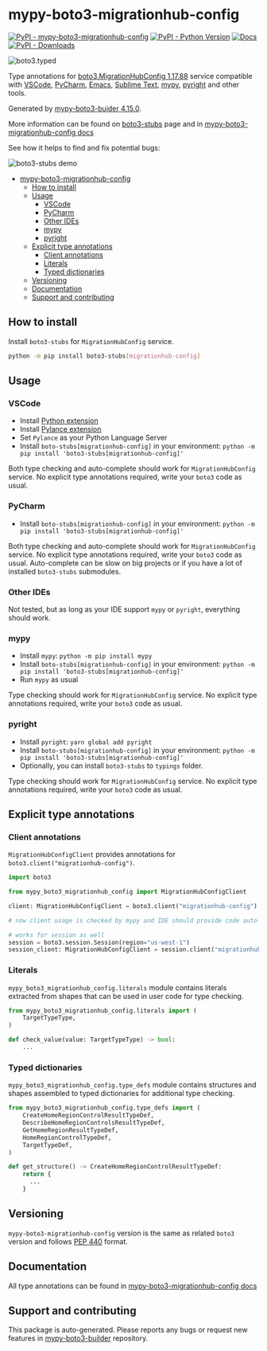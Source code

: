 # mypy-boto3-migrationhub-config<a id="mypy-boto3-migrationhub-config"></a>

[![PyPI - mypy-boto3-migrationhub-config](https://img.shields.io/pypi/v/mypy-boto3-migrationhub-config.svg?color=blue)](https://pypi.org/project/mypy-boto3-migrationhub-config)
[![PyPI - Python Version](https://img.shields.io/pypi/pyversions/mypy-boto3-migrationhub-config.svg?color=blue)](https://pypi.org/project/mypy-boto3-migrationhub-config)
[![Docs](https://img.shields.io/readthedocs/mypy-boto3-builder.svg?color=blue)](https://mypy-boto3-builder.readthedocs.io/)
[![PyPI - Downloads](https://img.shields.io/pypi/dw/mypy-boto3-migrationhub-config?color=blue)](https://pypistats.org/packages/mypy-boto3-migrationhub-config)

![boto3.typed](https://github.com/vemel/mypy_boto3_builder/raw/master/logo.png)

Type annotations for
[boto3.MigrationHubConfig 1.17.88](https://boto3.amazonaws.com/v1/documentation/api/1.17.88/reference/services/migrationhub-config.html#MigrationHubConfig)
service compatible with [VSCode](https://code.visualstudio.com/),
[PyCharm](https://www.jetbrains.com/pycharm/),
[Emacs](https://www.gnu.org/software/emacs/),
[Sublime Text](https://www.sublimetext.com/),
[mypy](https://github.com/python/mypy),
[pyright](https://github.com/microsoft/pyright) and other tools.

Generated by
[mypy-boto3-buider 4.15.0](https://github.com/vemel/mypy_boto3_builder).

More information can be found on
[boto3-stubs](https://pypi.org/project/boto3-stubs/) page and in
[mypy-boto3-migrationhub-config docs](https://vemel.github.io/boto3_stubs_docs/mypy_boto3_migrationhub_config/)

See how it helps to find and fix potential bugs:

![boto3-stubs demo](https://github.com/vemel/mypy_boto3_builder/raw/master/demo.gif)

- [mypy-boto3-migrationhub-config](#mypy-boto3-migrationhub-config)
  - [How to install](#how-to-install)
  - [Usage](#usage)
    - [VSCode](#vscode)
    - [PyCharm](#pycharm)
    - [Other IDEs](#other-ides)
    - [mypy](#mypy)
    - [pyright](#pyright)
  - [Explicit type annotations](#explicit-type-annotations)
    - [Client annotations](#client-annotations)
    - [Literals](#literals)
    - [Typed dictionaries](#typed-dictionaries)
  - [Versioning](#versioning)
  - [Documentation](#documentation)
  - [Support and contributing](#support-and-contributing)

## How to install<a id="how-to-install"></a>

Install `boto3-stubs` for `MigrationHubConfig` service.

```bash
python -m pip install boto3-stubs[migrationhub-config]
```

## Usage<a id="usage"></a>

### VSCode<a id="vscode"></a>

- Install
  [Python extension](https://marketplace.visualstudio.com/items?itemName=ms-python.python)
- Install
  [Pylance extension](https://marketplace.visualstudio.com/items?itemName=ms-python.vscode-pylance)
- Set `Pylance` as your Python Language Server
- Install `boto-stubs[migrationhub-config]` in your environment:
  `python -m pip install 'boto3-stubs[migrationhub-config]'`

Both type checking and auto-complete should work for `MigrationHubConfig`
service. No explicit type annotations required, write your `boto3` code as
usual.

### PyCharm<a id="pycharm"></a>

- Install `boto-stubs[migrationhub-config]` in your environment:
  `python -m pip install 'boto3-stubs[migrationhub-config]'`

Both type checking and auto-complete should work for `MigrationHubConfig`
service. No explicit type annotations required, write your `boto3` code as
usual. Auto-complete can be slow on big projects or if you have a lot of
installed `boto3-stubs` submodules.

### Other IDEs<a id="other-ides"></a>

Not tested, but as long as your IDE support `mypy` or `pyright`, everything
should work.

### mypy<a id="mypy"></a>

- Install `mypy`: `python -m pip install mypy`
- Install `boto-stubs[migrationhub-config]` in your environment:
  `python -m pip install 'boto3-stubs[migrationhub-config]'`
- Run `mypy` as usual

Type checking should work for `MigrationHubConfig` service. No explicit type
annotations required, write your `boto3` code as usual.

### pyright<a id="pyright"></a>

- Install `pyright`: `yarn global add pyright`
- Install `boto-stubs[migrationhub-config]` in your environment:
  `python -m pip install 'boto3-stubs[migrationhub-config]'`
- Optionally, you can install `boto3-stubs` to `typings` folder.

Type checking should work for `MigrationHubConfig` service. No explicit type
annotations required, write your `boto3` code as usual.

## Explicit type annotations<a id="explicit-type-annotations"></a>

### Client annotations<a id="client-annotations"></a>

`MigrationHubConfigClient` provides annotations for
`boto3.client("migrationhub-config")`.

```python
import boto3

from mypy_boto3_migrationhub_config import MigrationHubConfigClient

client: MigrationHubConfigClient = boto3.client("migrationhub-config")

# now client usage is checked by mypy and IDE should provide code auto-complete

# works for session as well
session = boto3.session.Session(region="us-west-1")
session_client: MigrationHubConfigClient = session.client("migrationhub-config")
```

### Literals<a id="literals"></a>

`mypy_boto3_migrationhub_config.literals` module contains literals extracted
from shapes that can be used in user code for type checking.

```python
from mypy_boto3_migrationhub_config.literals import (
    TargetTypeType,
)

def check_value(value: TargetTypeType) -> bool:
    ...
```

### Typed dictionaries<a id="typed-dictionaries"></a>

`mypy_boto3_migrationhub_config.type_defs` module contains structures and
shapes assembled to typed dictionaries for additional type checking.

```python
from mypy_boto3_migrationhub_config.type_defs import (
    CreateHomeRegionControlResultTypeDef,
    DescribeHomeRegionControlsResultTypeDef,
    GetHomeRegionResultTypeDef,
    HomeRegionControlTypeDef,
    TargetTypeDef,
)

def get_structure() -> CreateHomeRegionControlResultTypeDef:
    return {
      ...
    }
```

## Versioning<a id="versioning"></a>

`mypy-boto3-migrationhub-config` version is the same as related `boto3` version
and follows [PEP 440](https://www.python.org/dev/peps/pep-0440/) format.

## Documentation<a id="documentation"></a>

All type annotations can be found in
[mypy-boto3-migrationhub-config docs](https://vemel.github.io/boto3_stubs_docs/mypy_boto3_migrationhub_config/)

## Support and contributing<a id="support-and-contributing"></a>

This package is auto-generated. Please reports any bugs or request new features
in [mypy-boto3-builder](https://github.com/vemel/mypy_boto3_builder/issues/)
repository.
